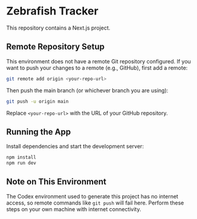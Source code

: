 # Zebrafish Tracker

This repository contains a Next.js project.

## Remote Repository Setup

This environment does not have a remote Git repository configured. If you want to
push your changes to a remote (e.g., GitHub), first add a remote:

```bash
git remote add origin <your-repo-url>
```

Then push the main branch (or whichever branch you are using):

```bash
git push -u origin main
```

Replace `<your-repo-url>` with the URL of your GitHub repository.

## Running the App

Install dependencies and start the development server:

```bash
npm install
npm run dev
```

## Note on This Environment

The Codex environment used to generate this project has no internet access,
so remote commands like `git push` will fail here. Perform these steps on your
own machine with internet connectivity.

